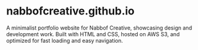 # nabbofcreative.github.io
A minimalist portfolio website for Nabbof Creative, showcasing design and development work. Built with HTML and CSS, hosted on AWS S3, and optimized for fast loading and easy navigation.
